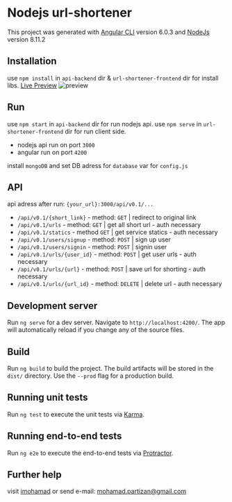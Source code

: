 # Nodejs url-shortener

This project was generated with [Angular CLI](https://github.com/angular/angular-cli) version 6.0.3 and [NodeJs](https://nodejs.org) version 8.11.2

## Installation
use `npm install` in `api-backend` dir & `url-shortener-frontend` dir for install libs.
[Live Preview](http://url-shortener.dharmalab.ml/)
![preview](http://url-shortener.dharmalab.ml/short-prev.jpg)

## Run
use `npm start` in `api-backend` dir for run nodejs api.
use `npm serve` in `url-shortener-frontend` dir for run client side.
 - nodejs api run on port `3000`
 - angular run on port `4200`

install `mongoDB`  and set DB adress for `database` var for `config.js`

## API
api adress after run: `{your_url}:3000/api/v0.1/...`

 - `/api/v0.1/{short_link}` - method: `GET` | redirect to original link
 - `/api/v0.1/urls` - method: `GET` | get all short url - auth necessary
 - `/api/v0.1/statics` - method `GET` | get service statics - auth necessary
 - `/api/v0.1/users/signup` - method: `POST` | sign up user
 - `/api/v0.1/users/signin` - method: `POST` | signin user
 - `/api/v0.1/urls/{user_id}` - method: `POST` | get user urls - auth necessary
 - `/api/v0.1/urls/{url}` - method: `POST` | save url for shorting - auth necessary
 - `/api/v0.1/urls/{url_id}` - method: `DELETE` | delete url - auth necessary




## Development server

Run `ng serve` for a dev server. Navigate to `http://localhost:4200/`. The app will automatically reload if you change any of the source files.

## Build

Run `ng build` to build the project. The build artifacts will be stored in the `dist/` directory. Use the `--prod` flag for a production build.

## Running unit tests

Run `ng test` to execute the unit tests via [Karma](https://karma-runner.github.io).

## Running end-to-end tests

Run `ng e2e` to execute the end-to-end tests via [Protractor](http://www.protractortest.org/).

## Further help
visit [imohamad](http://imohamad.ml) or send e-mail: [mohamad.partizan@gmail.com](mailto:mohamad.partizan@gmail.com)
